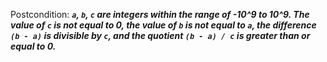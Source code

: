 Postcondition: ***`a`, `b`, `c` are integers within the range of -10^9 to 10^9. The value of `c` is not equal to 0, the value of `b` is not equal to `a`, the difference `(b - a)` is divisible by `c`, and the quotient `(b - a) / c` is greater than or equal to 0.***